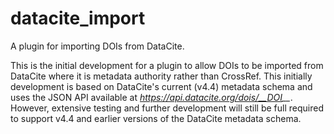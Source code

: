 # datacite_import
A plugin for importing DOIs from DataCite.

This is the initial development for a plugin to allow DOIs to be imported from DataCite where it is metadata authority rather than CrossRef. This initially development is based on DataCite's current (v4.4) metadata schema and uses the JSON API available at *https://api.datacite.org/dois/__DOI__*. However, extensive testing and further development will still be full required to support v4.4 and earlier versions of the DataCite metadata schema.
